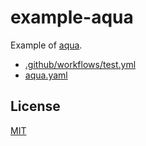 # example-aqua

Example of [aqua](https://github.com/suzuki-shunsuke/aqua).

* [.github/workflows/test.yml](https://github.com/suzuki-shunsuke/example-aqua/blob/main/.github/workflows/test.yml)
* [aqua.yaml](https://github.com/suzuki-shunsuke/example-aqua/blob/main/aqua.yaml)

## License

[MIT](LICENSE)
